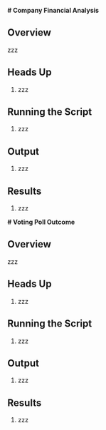 **# Company Financial Analysis**

## Overview

zzz

## Heads Up

1. zzz

## Running the Script

1. zzz

## Output

1. zzz
    
## Results
   
1. zzz

**# Voting Poll Outcome**

## Overview

zzz

## Heads Up

1. zzz

## Running the Script

1. zzz

## Output

1. zzz
    
## Results
   
1. zzz

